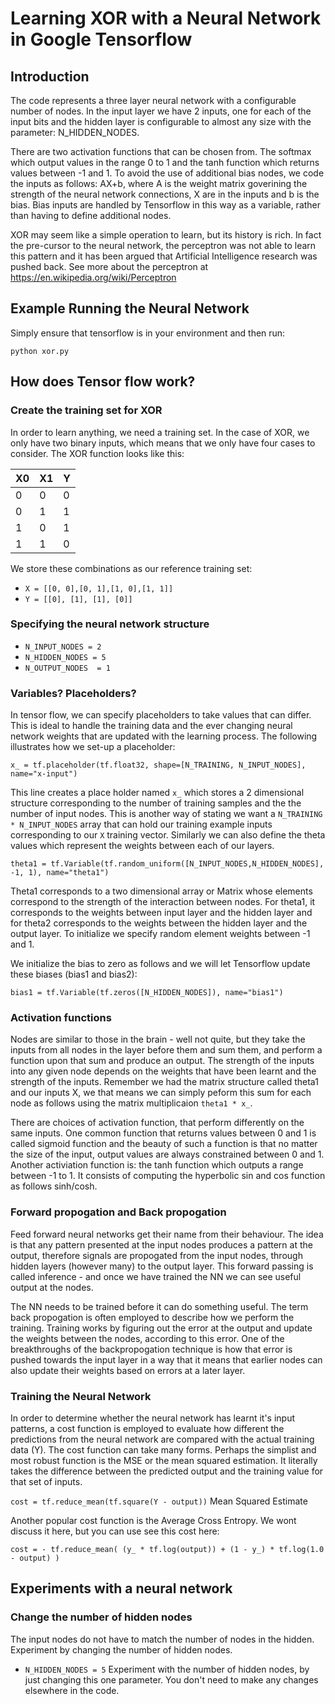 # Learning XOR with a Neural Network in Google Tensorflow

## Introduction

The code represents a three layer neural network with a configurable number of nodes. In the input layer we have 2 inputs, one for each of the input bits and the hidden layer is configurable to almost any size with the parameter: N_HIDDEN_NODES. 

There are two activation functions that can be chosen from. The softmax which output values in the range 0 to 1 and the tanh function which returns values between -1 and 1. To avoid the use of additional bias nodes, we code the inputs as follows: AX+b, where A is the weight matrix goverining the strength of the neural network connections, X are in the inputs and b is the bias. Bias inputs are handled by Tensorflow in this way as a variable, rather than having to define additional nodes.

XOR may seem like a simple operation to learn, but its history is rich. In fact the pre-cursor to the neural network, the perceptron was not able to learn this pattern and it has been argued that Artificial Intelligence research was pushed back. See more about the perceptron at https://en.wikipedia.org/wiki/Perceptron 

## Example Running the Neural Network

Simply ensure that tensorflow is in your environment and then run:

`python xor.py`

## How does Tensor flow work?

### Create the training set for XOR

In order to learn anything, we need a training set. In the case of XOR, we only have two binary inputs, which means that we only have four cases to consider. The XOR function looks like this:

| X0 | X1 | Y |
---- |--- |---|
0    | 0  | 0 |
0    | 1  | 1 |
1    | 0  | 1 |
1    | 1  | 0 |


We store these combinations as our reference training set:

* `X = [[0, 0],[0, 1],[1, 0],[1, 1]]`
* `Y = [[0], [1], [1], [0]]`

### Specifying the neural network structure

* `N_INPUT_NODES = 2`
* `N_HIDDEN_NODES = 5`
* `N_OUTPUT_NODES  = 1`

### Variables? Placeholders?

In tensor flow, we can specify placeholders to take values that can differ. This is ideal to handle the training data and the ever changing neural network weights that are updated with the learning process. The following illustrates how we set-up a placeholder:

`x_ = tf.placeholder(tf.float32, shape=[N_TRAINING, N_INPUT_NODES], name="x-input")`

This line creates a place holder named `x_` which stores a 2 dimensional structure corresponding to the number of training samples and the the number of input nodes. This is another way of stating we want a `N_TRAINING * N_INPUT_NODES` array that can hold our training example inputs corresponding to our `X` training vector. Similarly we can also define the theta values which represent the weights between each of our layers. 

`theta1 = tf.Variable(tf.random_uniform([N_INPUT_NODES,N_HIDDEN_NODES], -1, 1), name="theta1")`

Theta1 corresponds to a two dimensional array or Matrix whose elements correspond to the strength of the interaction between nodes. For theta1, it corresponds to the weights between input layer and the hidden layer and for theta2 corresponds to the weights between the hidden layer and the output layer. To initialize we specify random element weights between -1 and 1.

We initialize the bias to zero as follows and we will let Tensorflow update these biases (bias1 and bias2):

`bias1 = tf.Variable(tf.zeros([N_HIDDEN_NODES]), name="bias1")`

### Activation functions

Nodes are similar to those in the brain - well not quite, but they take the inputs from all nodes in the layer before them and sum them, and perform a function upon that sum and produce an output. The strength of the inputs into any given node depends on the weights that have been learnt and the strength of the inputs. Remember we had the matrix structure called theta1 and our inputs X, we that means we can simply peform this sum for each node as follows using the matrix multiplicaion `theta1 * x_`.

There are choices of activation function, that perform differently on the same inputs. One common function that returns values between 0 and 1 is called sigmoid function and the beauty of such a function is that no matter the size of the input, output values are always constrained between 0 and 1. Another activiation function is: the tanh function which outputs a range between -1 to 1. It consists of computing the hyperbolic sin and cos function as follows sinh/cosh. 

### Forward propogation and Back propogation

Feed forward neural networks get their name from their behaviour. The idea is that any pattern presented at the input nodes produces a pattern at the output, therefore signals are propogated from the input nodes, through hidden layers (however many) to the output layer. This forward passing is called inference - and once we have trained the NN we can see useful output at the nodes. 

The NN needs to be trained before it can do something useful. The term back propogation is often employed to describe how we perform the training. Training works by figuring out the error at the output and update the weights between the nodes, according to this error. One of the breakthroughs of the backpropogation technique is how that error is pushed towards the input layer in a way that it means that earlier nodes can also update their weights based on errors at a later layer.

### Training the Neural Network

In order to determine whether the neural network has learnt it's input patterns, a cost function is employed to evaluate how different the predictions from the neural network are compared with the actual training data (Y). The cost function can take many forms. Perhaps the simplist and most robust function is the MSE or the mean squared estimation. It literally takes the difference between the predicted output and the training value for that set of inputs. 

`cost = tf.reduce_mean(tf.square(Y - output))` Mean Squared Estimate

Another popular cost function is the Average Cross Entropy. We wont discuss it here, but you can use see this cost here:

`cost = - tf.reduce_mean( (y_ * tf.log(output)) + (1 - y_) * tf.log(1.0 - output) )` 

## Experiments with a neural network

### Change the number of hidden nodes

The input nodes do not have to match the number of nodes in the hidden. Experiment by changing the number of hidden nodes.

* `N_HIDDEN_NODES = 5` Experiment with the number of hidden nodes, by just changing this one parameter. You don't need to make any changes elsewhere in the code.






